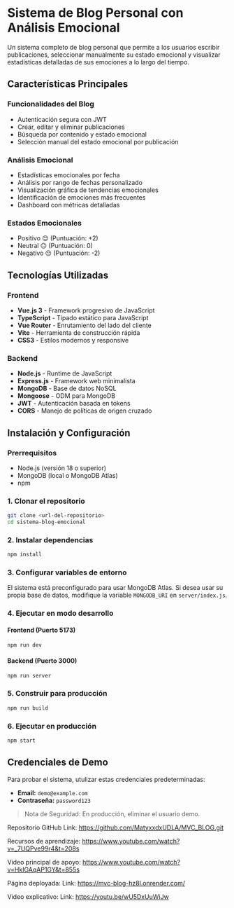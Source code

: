 # Sistema de Blog Personal con Análisis Emocional

Un sistema completo de blog personal que permite a los usuarios escribir publicaciones, seleccionar manualmente su estado emocional y visualizar estadísticas detalladas de sus emociones a lo largo del tiempo.

## Características Principales

### Funcionalidades del Blog
- Autenticación segura con JWT
- Crear, editar y eliminar publicaciones
- Búsqueda por contenido y estado emocional
- Selección manual del estado emocional por publicación

### Análisis Emocional
- Estadísticas emocionales por fecha
- Análisis por rango de fechas personalizado
- Visualización gráfica de tendencias emocionales
- Identificación de emociones más frecuentes
- Dashboard con métricas detalladas

### Estados Emocionales
- Positivo 😊 (Puntuación: +2)
- Neutral 😐 (Puntuación: 0)
- Negativo 😔 (Puntuación: -2)

## Tecnologías Utilizadas

### Frontend
- **Vue.js 3** - Framework progresivo de JavaScript
- **TypeScript** - Tipado estático para JavaScript
- **Vue Router** - Enrutamiento del lado del cliente
- **Vite** - Herramienta de construcción rápida
- **CSS3** - Estilos modernos y responsive

### Backend
- **Node.js** - Runtime de JavaScript
- **Express.js** - Framework web minimalista
- **MongoDB** - Base de datos NoSQL
- **Mongoose** - ODM para MongoDB
- **JWT** - Autenticación basada en tokens
- **CORS** - Manejo de políticas de origen cruzado

## Instalación y Configuración

### Prerrequisitos
- Node.js (versión 18 o superior)
- MongoDB (local o MongoDB Atlas)
- npm


### 1. Clonar el repositorio
```bash
git clone <url-del-repositorio>
cd sistema-blog-emocional
```

### 2. Instalar dependencias
```bash
npm install
```

### 3. Configurar variables de entorno
El sistema está preconfigurado para usar MongoDB Atlas. Si desea usar su propia base de datos, modifique la variable `MONGODB_URI` en `server/index.js`.

### 4. Ejecutar en modo desarrollo

#### Frontend (Puerto 5173)
```bash
npm run dev
```

#### Backend (Puerto 3000)
```bash
npm run server
```

### 5. Construir para producción
```bash
npm run build
```

### 6. Ejecutar en producción
```bash
npm start
```

## Credenciales de Demo

Para probar el sistema, utulizar estas credenciales predeterminadas:

- **Email:** `demo@example.com`
- **Contraseña:** `password123`

>Nota de Seguridad: En producción, eliminar el usuario demo.

Repositorio GitHub
Link: https://github.com/MatyxxdxUDLA/MVC_BLOG.git

Recursos de aprendizaje:
https://www.youtube.com/watch?v=_7UQPve99r4&t=208s

Video principal de apoyo:
https://www.youtube.com/watch?v=HkIGAqAP1GY&t=855s

Página deployada:
Link: https://mvc-blog-hz8l.onrender.com/

Video explicativo:
Link: https://youtu.be/wU5DxUuWiJw


